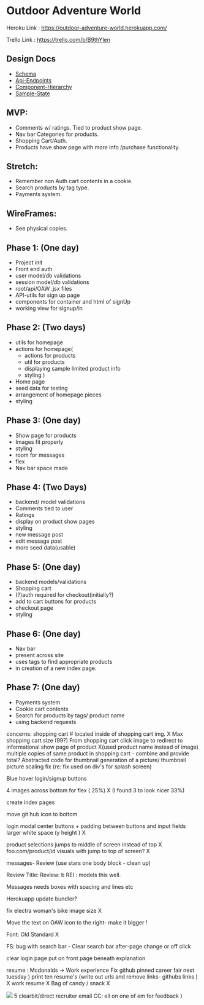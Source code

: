 # Outdoor Adventure World

Heroku Link :
https://outdoor-adventure-world.herokuapp.com/

Trello Link :
https://trello.com/b/B9thYlen

## Design Docs
- [Schema](./schema.md)
- [Api-Endpoints](./api-endpoints.md)
- [Component-Hierarchy](./component-hierarchy.md)
- [Sample-State](./sample-state.md)

## MVP:
- Comments w/ ratings. Tied to product show page.
- Nav bar Categories for products.
- Shopping Cart/Auth.
- Products have show page with more info /purchase functionality.

## Stretch:
- Remember non Auth cart contents in a cookie.
- Search products by tag type.
- Payments system.

## WireFrames:
- See physical copies.


## Phase 1: (One day)
- Project init
- Front end auth
- user model/db validations
- session model/db validations
- root/api/OAW .jsx files
- API-utils for sign up page
- components for container and html of signUp
- working view for signup/in

## Phase 2: (Two days)
- utils for homepage
- actions for homepage(
  - actions for products
  - util for products
  - displaying sample limited product info
  - styling
  )
- Home page
- seed data for testing
- arrangement of homepage pieces
- styling

## Phase 3: (One day)
- Show page for products
- Images fit properly
- styling
- room for messages
- flex
- Nav bar space made

## Phase 4: (Two Days)
- backend/ model validations
- Comments tied to user
- Ratings
- display on product show pages
- styling
- new message post
- edit message post
- more seed data(usable)

## Phase 5: (One day)
- backend models/validations
- Shopping cart
- (?)auth required for checkout(initially?)
- add to cart buttons for products
- checkout page
- styling

## Phase 6: (One day)
- Nav bar
- present across site
- uses tags to find appropriate products
- in creation of a new index page.

## Phase 7: (One day)
- Payments system
- Cookie cart contents
- Search for products by tags/ product name
- using backend requests



concerns: shopping cart # located inside of shopping cart img. X
Max shopping cart size (99?)
From shopping cart click image to redirect to informational show page of product X(used product name instead of image)
multiple copies of same product in shopping cart - combine and provide total?
Abstracted code for thumbnail generation of a picture/ thumbnail picture scaling fix (re: fix used on div's for splash screen)

Blue hover login/signup buttons

4 images across bottom for flex ( 25%) X
(I found 3 to look nicer 33%)

create index pages


move git hub icon to bottom

login modal center buttons + padding between buttons and input fields
larger white space (y height ) X


product selections jumps to middle of screen instead of top X
foo.com/product/id visuals with jump to top of screen? X


messages- Review (use stars one body block - clean up)

Review Title:
Review: b REI : models this well.

Messages needs boxes with spacing and lines etc

Herokuapp update bundler?

fix electra woman's bike image size X

Move the text on OAW icon to the right- make it bigger !

Font: Old Standard X

FS: bug with search bar - Clear search bar after-page change or off click

clear login page put on front page beneath explanation

resume : Mcdonalds -> Work experience
Fix github pinned
career fair next tuesday ) print ten resume's (write out urls and remove links- githubs links
) X
work resume X
Bag of candy / snack X

  <span id="nav-title"><img src={logo} /></span>
5 clearbit/direct recruiter email  CC: eli on one of em for feedback )
